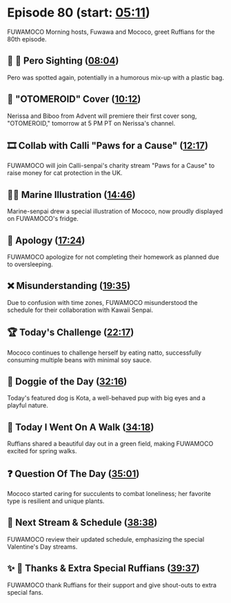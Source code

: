 # Episode 80 (start: [05:11](https://youtu.be/m-kuDdF_iLc?t=05m11s))

FUWAMOCO Morning hosts, Fuwawa and Mococo, greet Ruffians for the 80th episode.

## 👀 💜 Pero Sighting ([08:04](https://youtu.be/m-kuDdF_iLc?t=08m04s))

Pero was spotted again, potentially in a humorous mix-up with a plastic bag.

## 🎤 "OTOMEROID" Cover ([10:12](https://youtu.be/m-kuDdF_iLc?t=10m12s))

Nerissa and Biboo from Advent will premiere their first cover song, "OTOMEROID," tomorrow at 5 PM PT on Nerissa's channel.

## 🎞️ Collab with Calli "Paws for a Cause" ([12:17](https://youtu.be/m-kuDdF_iLc?t=12m17s))

FUWAMOCO will join Calli-senpai's charity stream "Paws for a Cause" to raise money for cat protection in the UK.

## 🏴‍☠️ Marine Illustration ([14:46](https://youtu.be/m-kuDdF_iLc?t=14m46s))

Marine-senpai drew a special illustration of Mococo, now proudly displayed on FUWAMOCO's fridge.

## 🙇 Apology ([17:24](https://youtu.be/m-kuDdF_iLc?t=17m24s))

FUWAMOCO apologize for not completing their homework as planned due to oversleeping.

## ❌ Misunderstanding ([19:35](https://youtu.be/m-kuDdF_iLc?t=19m35s))

Due to confusion with time zones, FUWAMOCO misunderstood the schedule for their collaboration with Kawaii Senpai.

## 🏆 Today's Challenge ([22:17](https://youtu.be/m-kuDdF_iLc?t=22m17s))

Mococo continues to challenge herself by eating natto, successfully consuming multiple beans with minimal soy sauce.

## 🐶 Doggie of the Day ([32:16](https://youtu.be/m-kuDdF_iLc?t=32m16s))

Today's featured dog is Kota, a well-behaved pup with big eyes and a playful nature.

## 🚶 Today I Went On A Walk ([34:18](https://youtu.be/m-kuDdF_iLc?t=34m18s))

Ruffians shared a beautiful day out in a green field, making FUWAMOCO excited for spring walks.

## ❓ Question Of The Day ([35:01](https://youtu.be/m-kuDdF_iLc?t=35m01s))

Mococo started caring for succulents to combat loneliness; her favorite type is resilient and unique plants.

## 📅 Next Stream & Schedule ([38:38](https://youtu.be/m-kuDdF_iLc?t=38m38s))

FUWAMOCO review their updated schedule, emphasizing the special Valentine's Day streams.

## ✨ 🐾 Thanks & Extra Special Ruffians ([39:37](https://youtu.be/m-kuDdF_iLc?t=39m37s))

FUWAMOCO thank Ruffians for their support and give shout-outs to extra special fans.
